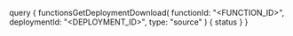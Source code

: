 query {
    functionsGetDeploymentDownload(
        functionId: "<FUNCTION_ID>",
        deploymentId: "<DEPLOYMENT_ID>",
        type: "source"
    ) {
        status
    }
}
